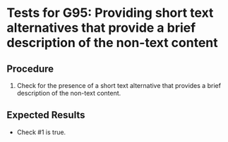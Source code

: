 # Tests for G95: Providing short text alternatives that provide a brief description of the non-text content

## Procedure

1. Check for the presence of a short text alternative that provides a brief description of the non-text content.

## Expected Results

- Check #1 is true.
